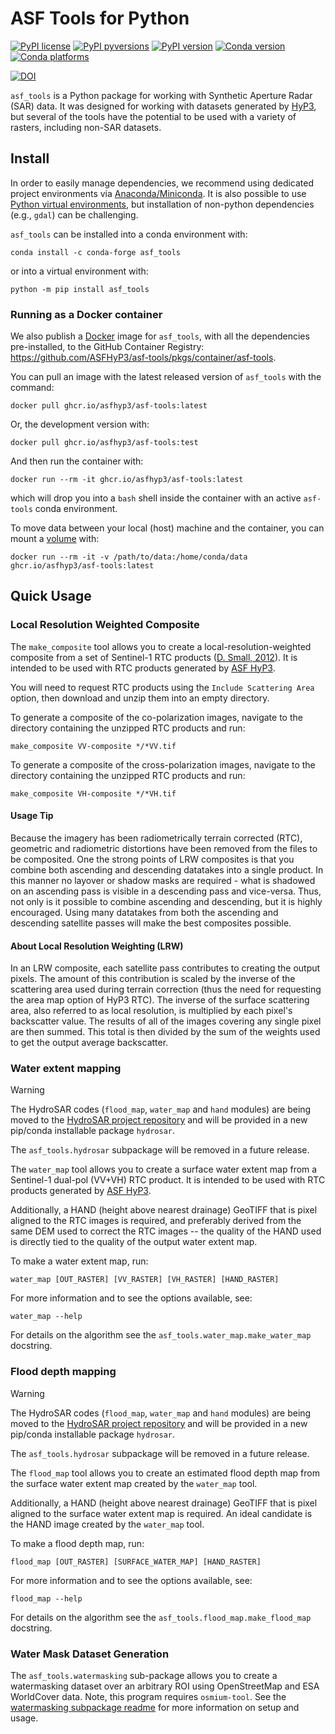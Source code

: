 # ASF Tools for Python

[![PyPI license](https://img.shields.io/pypi/l/asf_tools.svg)](https://pypi.python.org/pypi/asf_tools/)
[![PyPI pyversions](https://img.shields.io/pypi/pyversions/asf_tools.svg)](https://pypi.python.org/pypi/asf_tools/)
[![PyPI version](https://img.shields.io/pypi/v/asf_tools.svg)](https://pypi.python.org/pypi/asf_tools/)
[![Conda version](https://img.shields.io/conda/vn/conda-forge/asf_tools)](https://anaconda.org/conda-forge/asf_tools)
[![Conda platforms](https://img.shields.io/conda/pn/conda-forge/asf_tools)](https://anaconda.org/conda-forge/asf_tools)

[![DOI](https://zenodo.org/badge/295506894.svg)](https://zenodo.org/badge/latestdoi/295506894)

`asf_tools` is a Python package for working with Synthetic Aperture Radar (SAR) data.
It was designed for working with datasets generated by
[HyP3](https://hyp3-docs.asf.alaska.edu/), but several of the tools have the
potential to be used with a variety of rasters, including non-SAR datasets.


## Install

In order to easily manage dependencies, we recommend using dedicated project
environments via [Anaconda/Miniconda](https://docs.conda.io/projects/conda/en/latest/user-guide/install/index.html).
It is also possible to use [Python virtual environments](https://docs.python.org/3/tutorial/venv.html),
but installation of non-python dependencies (e.g., `gdal`) can be challenging. 

`asf_tools` can be installed into a conda environment with:

```
conda install -c conda-forge asf_tools
```

or into a virtual environment with:

```
python -m pip install asf_tools
```

### Running as a Docker container

We also publish a [Docker](https://docs.docker.com/get-started/) image for `asf_tools`, with all the dependencies
pre-installed, to the GitHub Container Registry:
<https://github.com/ASFHyP3/asf-tools/pkgs/container/asf-tools>.

You can pull an image with the latest released version of `asf_tools`  with the command:
```
docker pull ghcr.io/asfhyp3/asf-tools:latest
```

Or, the development version with: 
```
docker pull ghcr.io/asfhyp3/asf-tools:test
```

And then run the container with:
```
docker run --rm -it ghcr.io/asfhyp3/asf-tools:latest
```
which will drop you into a `bash` shell inside the container with an active `asf-tools` conda environment. 

To move data between your local (host) machine and the container, you can mount a 
[volume](https://docs.docker.com/storage/volumes/) with:
```
docker run --rm -it -v /path/to/data:/home/conda/data ghcr.io/asfhyp3/asf-tools:latest
```

## Quick Usage

### Local Resolution Weighted Composite

The `make_composite` tool allows you to create a local-resolution-weighted composite
from a set of Sentinel-1 RTC products ([D. Small, 2012](https://doi.org/10.1109/IGARSS.2012.6350465)).
It is intended to be used with RTC products generated by [ASF HyP3](https://hyp3-docs.asf.alaska.edu/using/vertex).

You will need to request RTC products using the `Include Scattering Area` option,
then download and unzip them into an empty directory.

To generate a composite of the co-polarization images, navigate to the directory
containing the unzipped RTC products and run:
```
make_composite VV-composite */*VV.tif
```

To generate a composite of the cross-polarization images, navigate to the directory
containing the unzipped RTC products and run:
```
make_composite VH-composite */*VH.tif
```

#### Usage Tip
Because the imagery has been radiometrically terrain corrected (RTC), geometric and
radiometric distortions have been removed from the files to be composited. One the
strong points of LRW composites is that you combine both ascending and descending
datatakes into a single product. In this manner no layover or shadow masks are
required - what is shadowed on an ascending pass is visible in a descending pass
and vice-versa. Thus, not only is it possible to combine ascending and descending,
but it is highly encouraged. Using many datatakes from both the ascending and
descending satellite passes will make the best composites possible.

#### About Local Resolution Weighting (LRW)
In an LRW composite, each satellite pass contributes to creating the output pixels.
The amount of this contribution is scaled by the inverse of the scattering area used
during terrain correction (thus the need for requesting the area map option of HyP3 RTC).
The inverse of the surface scattering area, also referred to as local resolution,
is multiplied by each pixel's backscatter value. The results of all of the images
covering any single pixel are then summed. This total is then divided by the sum
of the weights used to get the output average backscatter.

### Water extent mapping

>[!WARNING]
> The HydroSAR codes (`flood_map`, `water_map` and `hand` modules) are being
> moved to the [HydroSAR project repository](https://github.com/fjmeyer/hydrosar)
> and will be provided in a new pip/conda installable package `hydrosar`.
> 
> The `asf_tools.hydrosar` subpackage will be removed in a future release.

The `water_map` tool allows you to create a surface water extent map from a Sentinel-1
dual-pol (VV+VH) RTC product. It is intended to be used with RTC products generated by
[ASF HyP3](https://hyp3-docs.asf.alaska.edu/using/vertex).

Additionally, a HAND (height above nearest drainage) GeoTIFF that is pixel aligned to
the RTC images is required, and preferably derived from the same DEM used to correct
the RTC images -- the quality of the HAND used is directly tied to the quality of the
output water extent map.

To make a water extent map, run:
```
water_map [OUT_RASTER] [VV_RASTER] [VH_RASTER] [HAND_RASTER]
```

For more information and to see the options available, see:
```
water_map --help
```

For details on the algorithm see the `asf_tools.water_map.make_water_map` docstring.
<!-- FIXME: Link to API reference on our docs page! -->

### Flood depth mapping

>[!WARNING]
> The HydroSAR codes (`flood_map`, `water_map` and `hand` modules) are being
> moved to the [HydroSAR project repository](https://github.com/fjmeyer/hydrosar)
> and will be provided in a new pip/conda installable package `hydrosar`.
> 
> The `asf_tools.hydrosar` subpackage will be removed in a future release.

The `flood_map` tool allows you to create an estimated flood depth map from the surface
water extent map created by the `water_map` tool. 

Additionally, a HAND (height above nearest drainage) GeoTIFF that is pixel aligned to
the surface water extent map is required. An ideal candidate is the HAND image created 
by the `water_map` tool. 

To make a flood depth map, run:
```
flood_map [OUT_RASTER] [SURFACE_WATER_MAP] [HAND_RASTER]
```

For more information and to see the options available, see:
```
flood_map --help
```

For details on the algorithm see the `asf_tools.flood_map.make_flood_map` docstring.

### Water Mask Dataset Generation

The `asf_tools.watermasking` sub-package allows you to create a watermasking dataset 
over an arbitrary ROI using OpenStreetMap and ESA WorldCover data.
Note, this program requires `osmium-tool`. See the [watermasking subpackage readme](https://github.com/ASFHyP3/asf-tools/blob/main/src/asf_tools/watermasking/README.md) 
for more information on setup and usage.
